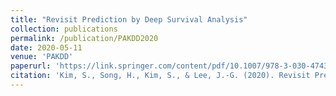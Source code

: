 ```yaml
---
title: "Revisit Prediction by Deep Survival Analysis"
collection: publications
permalink: /publication/PAKDD2020
date: 2020-05-11
venue: 'PAKDD'
paperurl: 'https://link.springer.com/content/pdf/10.1007/978-3-030-47436-2_39.pdf'
citation: 'Kim, S., Song, H., Kim, S., & Lee, J.-G. (2020). Revisit Prediction by Deep Survival Analysis. PAKDD 2020.'
---
```

